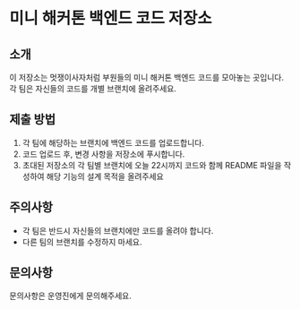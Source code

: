 # 미니 해커톤 백엔드 코드 저장소

## 소개

이 저장소는 멋쟁이사자처럼 부원들의 미니 해커톤 백엔드 코드를 모아놓는 곳입니다. 각 팀은 자신들의 코드를 개별 브랜치에 올려주세요.

## 제출 방법

1.  각 팀에 해당하는 브랜치에 백엔드 코드를 업로드합니다.
2.  코드 업로드 후, 변경 사항을 저장소에 푸시합니다.
3.  초대된 저장소의 각 팀별 브랜치에 오늘 22시까지 코드와 함께 README 파일을 작성하여 해당 기능의 설계 목적을 올려주세요

## 주의사항

*   각 팀은 반드시 자신들의 브랜치에만 코드를 올려야 합니다.
*   다른 팀의 브랜치를 수정하지 마세요.

## 문의사항

문의사항은 운영진에게 문의해주세요.

